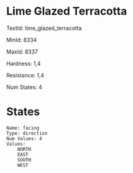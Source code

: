 # Lime Glazed Terracotta

TextId: lime_glazed_terracotta

MinId: 8334

MaxId: 8337

Hardness: 1,4

Resistance: 1,4


Num States: 4

# States
```
Name: facing
Type: direction
Num Values: 4
Values:
    NORTH
    EAST
    SOUTH
    WEST
```
